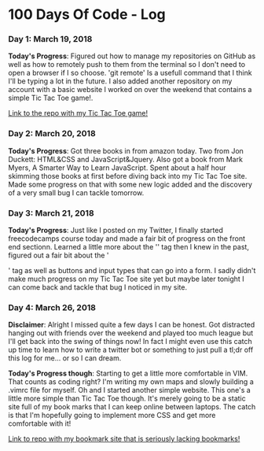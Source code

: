 # 100 Days Of Code - Log

### Day 1: March 19, 2018

**Today's Progress**: Figured out how to manage my repositories on GitHub as well as how to remotely push to them from the terminal so I don't need to open a browser if I so choose. 'git remote' Is a usefull command that I think I'll be typing a lot in the future. I also added another repository on my account with a basic website I worked on over the weekend that contains a simple Tic Tac Toe game!.

[Link to the repo with my Tic Tac Toe game!](https://github.com/Jmullica522/ticTacToe)

### Day 2: March 20, 2018

**Today's Progress**: Got three books in from amazon today. Two from Jon Duckett: HTML&CSS and JavaScript&Jquery. Also got a book from Mark Myers, A Smarter Way to Learn JavaScript. Spent about a half hour skimming those books at first before diving back into my Tic Tac Toe site. Made some progress on that with some new logic added and the discovery of a very small bug I can tackle tomorrow.

### Day 3: March 21, 2018

**Today's Progress**: Just like I posted on my Twitter, I finally started freecodecamps course today and made a fair bit of progress
on the front end sectionn. Learned a little more about the '<img>' tag then I knew in the past, figured out a fair bit about the '<form>' tag
as well as buttons and input types that can go into a form. I sadly didn't make much progress on my Tic Tac Toe site yet but maybe later tonight
I can come back and tackle that bug I noticed in my site.

### Day 4: March 26, 2018

**Disclaimer**: Alright I missed quite a few days I can be honest. Got distracted hanging out with friends over the weekend and played too much league but I'll get back into the swing of things now! In fact I might even use this catch up time to learn how to write a twitter bot or something to just pull a tl;dr off this log for me... or so I can dream.

**Today's Progress though**: Starting to get a little more comfortable in VIM. That counts as coding right? I'm writing my own maps and slowly building a .vimrc file for myself. Oh and I started another simple website. This one's a little more simple than Tic Tac Toe though. It's merely going to be a static site full of my book marks that I can keep online between laptops. The catch is that I'm hopefully going to implement more CSS and get more comfortable with it!

[Link to repo with my bookmark site that is seriously lacking bookmarks!](https://github.com/jmullica522/bookMarks)
